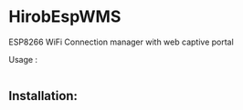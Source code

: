 # HirobEspWMS 

ESP8266 WiFi Connection manager with web captive portal 

Usage :

```shell
```

## Installation:

```shell

```

